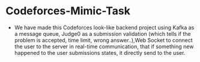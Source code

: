 # Codeforces-Mimic-Task 

* We have made this Codeforces look-like backend project using Kafka as a message queue, Judge0 as a submission validation (which tells if the problem is accepted, time limit, wrong answer..),Web Socket to connect the user to the server in real-time communication, that if something new happened to the user submissions states, it directly send to the user.
